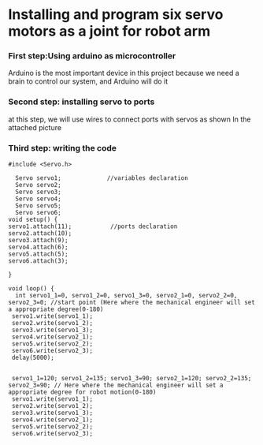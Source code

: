 # Installing and program six servo motors as a joint for robot arm

###  First step:Using arduino as microcontroller 

Arduino is the most important device in this project because we need a brain to control our system, and Arduino will do it 

### Second step: installing servo to ports 
at this step, we will use wires to connect ports with servos as shown In the attached picture

### Third step: writing the code
```
#include <Servo.h>

  Servo servo1;             //variables declaration
  Servo servo2;
  Servo servo3;
  Servo servo4;
  Servo servo5;
  Servo servo6;
void setup() {
servo1.attach(11);           //ports declaration
servo2.attach(10);
servo3.attach(9);
servo4.attach(6);
servo5.attach(5);
servo6.attach(3);

}

void loop() {
  int servo1_1=0, servo1_2=0, servo1_3=0, servo2_1=0, servo2_2=0, servo2_3=0; //start point (Here where the mechanical engineer will set a appropriate degree(0-180)
 servo1.write(servo1_1);   
 servo2.write(servo1_2);
 servo3.write(servo1_3);
 servo4.write(servo2_1);
 servo5.write(servo2_2);
 servo6.write(servo2_3);
 delay(5000);


 servo1_1=120; servo1_2=135; servo1_3=90; servo2_1=120; servo2_2=135; servo2_3=90; // Here where the mechanical engineer will set a appropriate degree for robot motion(0-180)
 servo1.write(servo1_1);   
 servo2.write(servo1_2);
 servo3.write(servo1_3);
 servo4.write(servo2_1);
 servo5.write(servo2_2);
 servo6.write(servo2_3);






```




